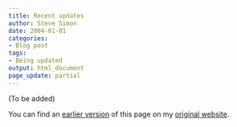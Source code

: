```yaml
---
title: Recent updates
author: Steve Simon
date: 2004-01-01
categories:
- Blog post
tags:
- Being updated
output: html_document
page_update: partial
---
```


(To be added)

<!---More--->

You can find an [earlier version](http://www.pmean.com/04/updates.html) of this page on my [original website](http://www.pmean.com/original_site.html).
